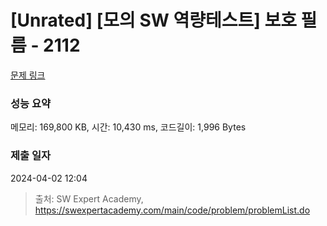 # [Unrated] [모의 SW 역량테스트] 보호 필름 - 2112 

[문제 링크](https://swexpertacademy.com/main/code/problem/problemDetail.do?contestProbId=AV5V1SYKAaUDFAWu) 

### 성능 요약

메모리: 169,800 KB, 시간: 10,430 ms, 코드길이: 1,996 Bytes

### 제출 일자

2024-04-02 12:04



> 출처: SW Expert Academy, https://swexpertacademy.com/main/code/problem/problemList.do